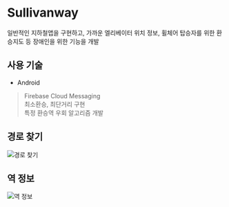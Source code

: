 # Sullivanway
일반적인 지하철앱을 구현하고, 가까운 엘리베이터 위치 정보, 휠체어 탑승자를 위한 환승지도 등 장애인을 위한 기능을 개발


## 사용 기술
- Android
> Firebase Cloud Messaging<br>
> 최소환승, 최단거리 구현<br>
> 특정 환승역 우회 알고리즘 개발

## 경로 찾기
![경로 찾기](https://postfiles.pstatic.net/MjAxOTAyMThfOTgg/MDAxNTUwNDcyMDI4ODc3.OXUkG0VwnUE-1gPUpl_b9vy5PsfQ-ySQ1AvmwYDlYuUg.Us27SPffLrazDPSQ0sZDJTR55R_sgB2z-FtAHwPzDCgg.PNG.dragon20002/%EA%B7%B8%EB%A6%BC9.png?type=w580)

## 역 정보
![역 정보](https://postfiles.pstatic.net/MjAxOTAyMThfOTMg/MDAxNTUwNDcyMDI4ODc2.Nml0sNSy6U8TMFkWEhqdS5iLdNHZoJ4NUNosQ34soSkg.ngRwCs-j22jJTxQsYu1uhCwJER15uPCHGcX95uyFlOIg.PNG.dragon20002/%EA%B7%B8%EB%A6%BC11.png?type=w580)
